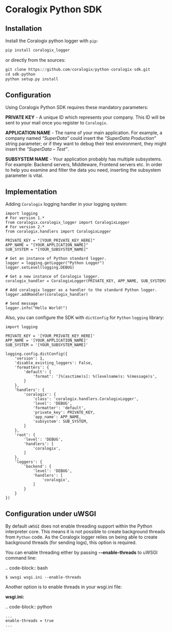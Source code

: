 # Coralogix Python SDK

## Installation

Install the Coralogix python logger with `pip`:


```python
pip install coralogix_logger
```
or directly from the sources:


```python
git clone https://github.com/coralogix/python-coralogix-sdk.git
cd sdk-python
python setup.py install
```

## Configuration

Using Coralogix Python SDK requires these mandatory parameters:

**PRIVATE KEY** - A unique ID which represents your company. This ID will be sent to your mail once you register to `Coralogix`.

**APPLICATION NAME** - The name of your main application. For example, a company named *“SuperData”* could insert the *“SuperData Production”* string parameter; or if they want to debug their test environment, they might insert the *“SuperData – Test”*.

**SUBSYSTEM NAME** - Your application probably has multiple subsystems. For example: Backend servers, Middleware, Frontend servers etc. In order to help you examine and filter the data you need, inserting the subsystem parameter is vital.

## Implementation

Adding `Coralogix` logging handler in your logging system:

    import logging
    # For version 1.*
    from coralogix.coralogix_logger import CoralogixLogger
    # For version 2.*
    from coralogix.handlers import CoralogixLogger

    PRIVATE_KEY = "[YOUR_PRIVATE_KEY_HERE]"
    APP_NAME = "[YOUR_APPLICATION_NAME]"
    SUB_SYSTEM = "[YOUR_SUBSYSTEM_NAME]"

    # Get an instance of Python standard logger.
    logger = logging.getLogger("Python Logger")
    logger.setLevel(logging.DEBUG)

    # Get a new instance of Coralogix logger.
    coralogix_handler = CoralogixLogger(PRIVATE_KEY, APP_NAME, SUB_SYSTEM)

    # Add coralogix logger as a handler to the standard Python logger.
    logger.addHandler(coralogix_handler)

    # Send message
    logger.info("Hello World!")


Also, you can configure the SDK with `dictConfig` for `Python` `logging` library:

    import logging

    PRIVATE_KEY = '[YOUR_PRIVATE_KEY_HERE]'
    APP_NAME = '[YOUR_APPLICATION_NAME]'
    SUB_SYSTEM = '[YOUR_SUBSYSTEM_NAME]'

    logging.config.dictConfig({
        'version': 1,
        'disable_existing_loggers': False,
        'formatters': {
            'default': {
                'format': '[%(asctime)s]: %(levelname)s: %(message)s',
            }
        },
        'handlers': {
            'coralogix': {
                'class': 'coralogix.handlers.CoralogixLogger',
                'level': 'DEBUG',
                'formatter': 'default',
                'private_key': PRIVATE_KEY,
                'app_name': APP_NAME,
                'subsystem': SUB_SYSTEM,
            }
        },
        'root': {
            'level': 'DEBUG',
            'handlers': [
                'coralogix',
            ]
        },
        'loggers': {
            'backend': {
                'level': 'DEBUG',
                'handlers': [
                    'coralogix',
                ]
            }
        }
    })

## Configuration under uWSGI

By default `uWSGI` does not enable threading support within the Python interpreter core. This means it is not possible to create background threads from `Python` code. As the Coralogix logger relies on being able to create background threads (for sending logs), this option is required.

You can enable threading either by passing **--enable-threads** to uWSGI command line:

.. code-block:: bash

    $ uwsgi wsgi.ini --enable-threads

Another option is to enable threads in your wsgi.ini file:

**wsgi.ini:**

.. code-block:: python

    ...
    enable-threads = true
    ...



